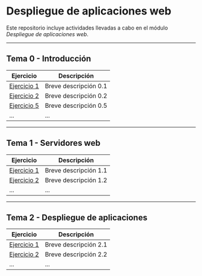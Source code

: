 # Despliegue de aplicaciones web

Este repositorio incluye actividades llevadas a cabo en el módulo *Despliegue de aplicaciones web*.

---

## Tema 0 - Introducción

| Ejercicio | Descripción |
|-----------|-------------|
| [Ejercicio 1](./Tema0/Ejercicio1) | Breve descripción 0.1 |
| [Ejercicio 2](./Tema0/Ejercicio2) | Breve descripción 0.2 |
| [Ejercicio 5](./Tema0/Ejercicio2) | Breve descripción 0.5 |
| ...       | ...         |

---

## Tema 1 - Servidores web

| Ejercicio | Descripción |
|-----------|-------------|
| [Ejercicio 1](./Tema1/Ejercicio1) | Breve descripción 1.1 |
| [Ejercicio 2](./Tema1/Ejercicio2) | Breve descripción 1.2 |
| ...       | ...         |

---

## Tema 2 - Despliegue de aplicaciones

| Ejercicio | Descripción |
|-----------|-------------|
| [Ejercicio 1](./Tema2/Ejercicio1) | Breve descripción 2.1 |
| [Ejercicio 2](./Tema2/Ejercicio2) | Breve descripción 2.2 |
| ...       | ...         |
